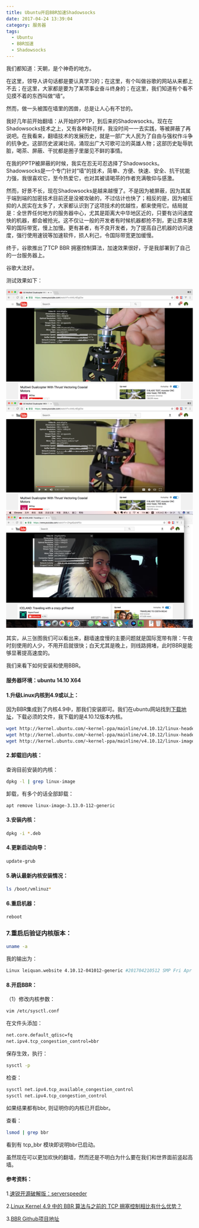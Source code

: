 ```yaml
---
title: Ubuntu开启BBR加速Shadowsocks
date: 2017-04-24 13:39:04
category: 服务器
tags:
  - Ubuntu
  - BBR加速
  - Shadowsocks
---
```


我们都知道：天朝，是个神奇的地方。

在这里，领导人讲句话都是要认真学习的；在这里，有个叫做谷歌的网站从来都上不去；在这里，大家都是要为了某项事业奋斗终身的；在这里，我们知道有个看不见摸不着的东西叫做“墙”。

然而，做一头被围在墙里的困兽，总是让人心有不甘的。

<!--more-->

我好几年前开始翻墙：从开始的PPTP，到后来的Shadowsocks。现在在Shadowsocks技术之上，又有各种新花样，我没时间一一去实践，等被屏蔽了再说吧。在我看来，翻墙技术的发展历史，就是一部广大人民为了自由与强权作斗争的抗争史。这部历史波澜壮阔，涌现出广大可歌可泣的英雄人物；这部历史耻辱肮脏，喝茶、屏蔽、干扰都是圈子里屡见不鲜的事情。

在我的PPTP被屏蔽的时候，我实在忍无可忍选择了Shadowsocks。Shadowsocks是一个专门针对“墙”的技术，简单、方便、快速、安全、抗干扰能力强，我很喜欢它，至今热爱它，也对其被请喝茶的作者充满敬仰与感激。

然而，好景不长，现在Shadowsocks是越来越慢了。不是因为被屏蔽，因为其属于端到端的加密技术目前还是没被攻破的，不过估计也快了；相反的是，因为被压抑的人民实在太多了，大家都认识到了这项技术的优越性，都来使用它。结局就是：全世界任何地方的服务器中心，尤其是距离大中华地区近的，只要有访问速度快的机器，都会被抢光。这不仅让一般的开发者有时候机器都抢不到，更让原本狭窄的国际带宽，慢上加慢。更有甚者，有不良开发者，为了提高自己机器的访问速度，强行使用速锐等加速软件，损人利己，令国际带宽更加缓慢。

终于，谷歌推出了TCP BBR 拥塞控制算法，加速效果很好，于是我部署到了自己的一台服务器上。

谷歌大法好。

测试效果如下：

![开启BBR](Ubuntu开启BBR加速Shadowsocks/开启BBR.png)
![未开启BBR](Ubuntu开启BBR加速Shadowsocks/未开启BBR.png)
![午夜时刻未开启BBR](Ubuntu开启BBR加速Shadowsocks/午夜最快时刻.png)

其实，从三张图我们可以看出来，翻墙速度慢的主要问题就是国际宽带有限：午夜时刻使用的人少，不用开启就很快；白天尤其是晚上，则线路拥堵，此时BBR是能够显著提高速度的。

我们来看下如何安装和使用BBR。

#### 服务器环境：ubuntu 14.10 X64

#### 1.升级Linux内核到4.9或以上：
因为BBR集成到了内核4.9中，那我们安装即可。我们在ubuntu网站找到[下载地址](http://kernel.ubuntu.com/~kernel-ppa/mainline)，下载必须的文件，我下载的是4.10.12版本内核。
```bash
wget http://kernel.ubuntu.com/~kernel-ppa/mainline/v4.10.12/linux-headers-4.10.12-041012_4.10.12-041012.201704210512_all.deb
wget http://kernel.ubuntu.com/~kernel-ppa/mainline/v4.10.12/linux-headers-4.10.12-041012-generic_4.10.12-041012.201704210512_amd64.deb
wget http://kernel.ubuntu.com/~kernel-ppa/mainline/v4.10.12/linux-image-4.10.12-041012-generic_4.10.12-041012.201704210512_amd64.deb
```

#### 2.卸载旧内核：

查询目前安装的内核：
```bash
dpkg -l | grep linux-image
```

卸载，有多个的话全部卸载：
```bash
apt remove linux-image-3.13.0-112-generic
```

#### 3.安装内核：
```bash
dpkg -i *.deb
```

#### 4.更新启动向导：
```bash
update-grub
```

#### 5.确认最新内核安装情况：
```bash
ls /boot/vmlinuz*
```

#### 6.重启机器：
```bash
reboot
```

### 7.重启后验证内核版本：
```bash
uname -a
```
我的输出为：
```bash
Linux leiquan.website 4.10.12-041012-generic #201704210512 SMP Fri Apr 21 09:14:40 UTC 2017 x86_64 x86_64 x86_64 GNU/Linux
```

#### 8.开启BBR：
（1）修改内核参数：

```bash
vim /etc/sysctl.conf
```

在文件头添加：

```bash
net.core.default_qdisc=fq
net.ipv4.tcp_congestion_control=bbr
```

保存生效，执行：
```bash
sysctl -p
```
检查：
```bash
sysctl net.ipv4.tcp_available_congestion_control
sysctl net.ipv4.tcp_congestion_control
```

如果结果都有bbr, 则证明你的内核已开启bbr。

查看：

```bash
lsmod | grep bbr
```

看到有 tcp_bbr 模块即说明bbr已启动。

虽然现在可以更加欢快的翻墙，然而还是不明白为什么要在我们和世界面前竖起高墙。

#### 参考资料：
1.[速锐开源破解版：serverspeeder](https://github.com/91yun/serverspeeder)

2.[Linux Kernel 4.9 中的 BBR 算法与之前的 TCP 拥塞控制相比有什么优势？](https://www.zhihu.com/question/53559433)

3.[BBR Github项目地址](https://github.com/google/bbr/)
